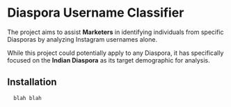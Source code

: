 # Diaspora Username Classifier

The project aims to assist **Marketers** in identifying individuals from specific Diasporas by analyzing Instagram usernames alone. 
  
While this project could potentially apply to any Diaspora, it has specifically focused on the **Indian Diaspora** as its target demographic for analysis.

## Installation

```bash
  blah blah
```
